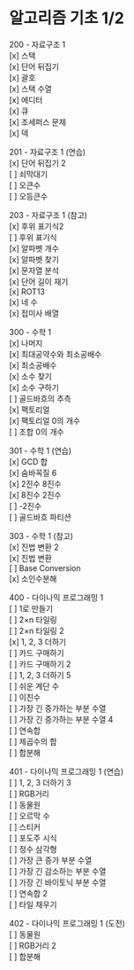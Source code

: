 # 알고리즘 기초 1/2

200 - 자료구조 1  
    [x] 스택   
    [x] 단어 뒤집기  
    [x] 괄호  
    [x] 스택 수열  
    [x] 에디터  
    [x] 큐  
    [x] 조세퍼스 문제  
    [x] 덱  

201 - 자료구조 1 (연습)  
    [x] 단어 뒤집기 2  
    [ ] 쇠막대기  
    [ ] 오큰수  
    [ ] 오등큰수  

203 - 자료구조 1 (참고)  
    [x] 후위 표기식2  
    [ ] 후위 표기식  
    [x] 알파벳 개수  
    [x] 알파벳 찾기  
    [x] 문자열 분석  
    [x] 단어 길이 재기  
    [x] ROT13  
    [x] 네 수  
    [x] 접미사 배열  

300 - 수학 1  
    [x] 나머지  
    [x] 최대공약수와 최소공배수  
    [x] 최소공배수  
    [x] 소수 찾기  
    [x] 소수 구하기  
    [ ] 골드바흐의 추측  
    [x] 팩토리얼  
    [x] 팩토리얼 0의 개수  
    [ ] 조합 0의 개수  

301 - 수학 1 (연습)  
    [x] GCD 합  
    [x] 숨바꼭질 6  
    [x] 2진수 8진수  
    [x] 8진수 2진수  
    [ ] -2진수  
    [ ] 골드바흐 파티션  

303 - 수학 1 (참고)  
    [x] 진법 변환 2  
    [x] 진법 변환  
    [ ] Base Conversion  
    [x] 소인수분해  

400 - 다이나믹 프로그래밍 1  
    [ ] 1로 만들기  
    [ ] 2×n 타일링  
    [ ] 2×n 타일링 2  
    [x] 1, 2, 3 더하기  
    [ ] 카드 구매하기  
    [ ] 카드 구매하기 2  
    [ ] 1, 2, 3 더하기 5  
    [ ] 쉬운 계단 수  
    [ ] 이친수  
    [ ] 가장 긴 증가하는 부분 수열  
    [ ] 가장 긴 증가하는 부분 수열 4  
    [ ] 연속합  
    [ ] 제곱수의 합  
    [ ] 합분해  

401 - 다이나믹 프로그래밍 1 (연습)  
    [ ] 1, 2, 3 더하기 3  
    [ ] RGB거리  
    [ ] 동물원  
    [ ] 오르막 수  
    [ ] 스티커  
    [ ] 포도주 시식  
    [ ] 정수 삼각형  
    [ ] 가장 큰 증가 부분 수열  
    [ ] 가장 긴 감소하는 부분 수열  
    [ ] 가장 긴 바이토닉 부분 수열  
    [ ] 연속합 2  
    [ ] 타일 채우기  

402 - 다이나믹 프로그래밍 1 (도전)  
    [ ] 동물원  
    [ ] RGB거리 2  
    [ ] 합분해  
